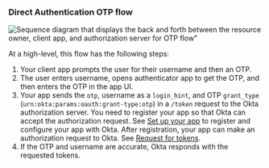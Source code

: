 ### Direct Authentication OTP flow

<div class="full">

![Sequence diagram that displays the back and forth between the resource owner, client app, and authorization server for OTP flow"](/img/authorization/oauth-otp-grant-flow.png)

</div>

<!-- Source for image. Generated using http://www.plantuml.com/plantuml/uml/

skinparam monochrome true
actor "User" as user
participant "Client App (Your App)" as client
participant "Authorization Server (Okta)" as okta

autonumber "<b>#."
client -> user: Prompts user for username and OTP
user -> client: Enters username and OTP
client -> okta: Sends `otp`, username (`login_hint`), `grant_type` in `/token` request
okta -> client: Sends access token (optionally refresh token)

-->

At a high-level, this flow has the following steps:

1. Your client app prompts the user for their username and then an OTP.
1. The user enters username, opens authenticator app to get the OTP, and then enters the OTP in the app UI.
1. Your app sends the `otp`, username as a `login_hint`, and OTP `grant_type` (`urn:okta:params:oauth:grant-type:otp`) in a `/token` request to the Okta authorization server.
    You need to register your app so that Okta can accept the authorization request. See [Set up your app](#set-up-your-app) to register and configure your app with Okta. After registration, your app can make an authorization request to Okta. See [Request for tokens](#request-for-tokens).
1. If the OTP and username are accurate, Okta responds with the requested tokens.
